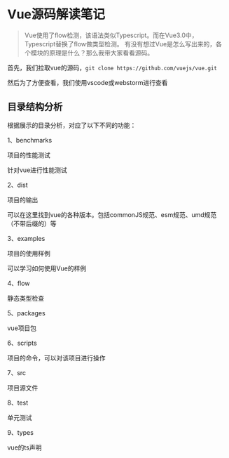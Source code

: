 # Vue源码解读笔记

> Vue使用了flow检测，该语法类似Typescript。而在Vue3.0中，Typescript替换了flow做类型检测。
> 有没有想过Vue是怎么写出来的，各个模块的原理是什么？那么我带大家看看源码。

首先，我们拉取vue的源码，`git clone https://github.com/vuejs/vue.git`

然后为了方便查看，我们使用vscode或webstorm进行查看

## 目录结构分析

根据展示的目录分析，对应了以下不同的功能：

1、benchmarks

项目的性能测试

针对vue进行性能测试

2、dist

项目的输出

可以在这里找到vue的各种版本。包括commonJS规范、esm规范、umd规范（不带后缀的）等

3、examples

项目的使用样例

可以学习如何使用Vue的样例

4、flow

静态类型检查

5、packages

vue项目包

6、scripts

项目的命令，可以对该项目进行操作

7、src

项目源文件

8、test

单元测试

9、types

vue的ts声明
